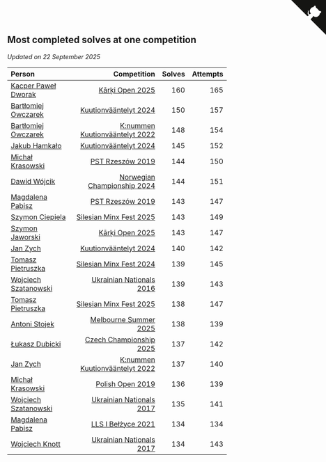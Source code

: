 ## Most completed solves at one competition

*Updated on 22 September 2025*

| Person | Competition | Solves | Attempts |
| :--- | ---: | ---: | ---: |
| [Kacper Paweł Dworak](https://www.worldcubeassociation.org/persons/2020DWOR01) | [Kārķi Open 2025](https://www.worldcubeassociation.org/competitions/KarkiOpen2025) | 160 | 165 |
| [Bartłomiej Owczarek](https://www.worldcubeassociation.org/persons/2013OWCZ01) | [Kuutionvääntelyt 2024](https://www.worldcubeassociation.org/competitions/KirkkonummenKuutionvaantelyt2024) | 150 | 157 |
| [Bartłomiej Owczarek](https://www.worldcubeassociation.org/persons/2013OWCZ01) | [K:nummen Kuutionvääntelyt 2022](https://www.worldcubeassociation.org/competitions/KnummenKuutionvaantelyt2022) | 148 | 154 |
| [Jakub Hamkało](https://www.worldcubeassociation.org/persons/2018HAMK01) | [Kuutionvääntelyt 2024](https://www.worldcubeassociation.org/competitions/KirkkonummenKuutionvaantelyt2024) | 145 | 152 |
| [Michał Krasowski](https://www.worldcubeassociation.org/persons/2013KRAS02) | [PST Rzeszów 2019](https://www.worldcubeassociation.org/competitions/PSTRzeszow2019) | 144 | 150 |
| [Dawid Wójcik](https://www.worldcubeassociation.org/persons/2016WOJC04) | [Norwegian Championship 2024](https://www.worldcubeassociation.org/competitions/NorwegianChampionship2024) | 144 | 151 |
| [Magdalena Pabisz](https://www.worldcubeassociation.org/persons/2017PABI01) | [PST Rzeszów 2019](https://www.worldcubeassociation.org/competitions/PSTRzeszow2019) | 143 | 147 |
| [Szymon Ciepiela](https://www.worldcubeassociation.org/persons/2022CIEP01) | [Silesian Minx Fest 2025](https://www.worldcubeassociation.org/competitions/SilesianMinxFest2025) | 143 | 149 |
| [Szymon Jaworski](https://www.worldcubeassociation.org/persons/2021JAWO01) | [Kārķi Open 2025](https://www.worldcubeassociation.org/competitions/KarkiOpen2025) | 143 | 147 |
| [Jan Zych](https://www.worldcubeassociation.org/persons/2014ZYCH01) | [Kuutionvääntelyt 2024](https://www.worldcubeassociation.org/competitions/KirkkonummenKuutionvaantelyt2024) | 140 | 142 |
| [Tomasz Pietruszka](https://www.worldcubeassociation.org/persons/2021PIET01) | [Silesian Minx Fest 2024](https://www.worldcubeassociation.org/competitions/SilesianMinxFest2024) | 139 | 145 |
| [Wojciech Szatanowski](https://www.worldcubeassociation.org/persons/2011SZAT01) | [Ukrainian Nationals 2016](https://www.worldcubeassociation.org/competitions/UkrainianNationals2016) | 139 | 143 |
| [Tomasz Pietruszka](https://www.worldcubeassociation.org/persons/2021PIET01) | [Silesian Minx Fest 2025](https://www.worldcubeassociation.org/competitions/SilesianMinxFest2025) | 138 | 147 |
| [Antoni Stojek](https://www.worldcubeassociation.org/persons/2022STOJ03) | [Melbourne Summer 2025](https://www.worldcubeassociation.org/competitions/MelbourneSummer2025) | 138 | 139 |
| [Łukasz Dubicki](https://www.worldcubeassociation.org/persons/2018DUBI01) | [Czech Championship 2025](https://www.worldcubeassociation.org/competitions/CzechChampionship2025) | 137 | 142 |
| [Jan Zych](https://www.worldcubeassociation.org/persons/2014ZYCH01) | [K:nummen Kuutionvääntelyt 2022](https://www.worldcubeassociation.org/competitions/KnummenKuutionvaantelyt2022) | 137 | 140 |
| [Michał Krasowski](https://www.worldcubeassociation.org/persons/2013KRAS02) | [Polish Open 2019](https://www.worldcubeassociation.org/competitions/PolishOpen2019) | 136 | 139 |
| [Wojciech Szatanowski](https://www.worldcubeassociation.org/persons/2011SZAT01) | [Ukrainian Nationals 2017](https://www.worldcubeassociation.org/competitions/UkrainianNationals2017) | 135 | 141 |
| [Magdalena Pabisz](https://www.worldcubeassociation.org/persons/2017PABI01) | [LLS I Bełżyce 2021](https://www.worldcubeassociation.org/competitions/LLSIBelzyce2021) | 134 | 134 |
| [Wojciech Knott](https://www.worldcubeassociation.org/persons/2011KNOT01) | [Ukrainian Nationals 2017](https://www.worldcubeassociation.org/competitions/UkrainianNationals2017) | 134 | 143 |


<a href="https://github.com/maxidragon/wca_statistics_pl" class="github-corner" aria-label="View source on Github"><svg width="80" height="80" viewBox="0 0 250 250" style="fill:#151513; color:#fff; position: absolute; top: 0; border: 0; right: 0;" aria-hidden="true"><path d="M0,0 L115,115 L130,115 L142,142 L250,250 L250,0 Z"></path><path d="M128.3,109.0 C113.8,99.7 119.0,89.6 119.0,89.6 C122.0,82.7 120.5,78.6 120.5,78.6 C119.2,72.0 123.4,76.3 123.4,76.3 C127.3,80.9 125.5,87.3 125.5,87.3 C122.9,97.6 130.6,101.9 134.4,103.2" fill="currentColor" style="transform-origin: 130px 106px;" class="octo-arm"></path><path d="M115.0,115.0 C114.9,115.1 118.7,116.5 119.8,115.4 L133.7,101.6 C136.9,99.2 139.9,98.4 142.2,98.6 C133.8,88.0 127.5,74.4 143.8,58.0 C148.5,53.4 154.0,51.2 159.7,51.0 C160.3,49.4 163.2,43.6 171.4,40.1 C171.4,40.1 176.1,42.5 178.8,56.2 C183.1,58.6 187.2,61.8 190.9,65.4 C194.5,69.0 197.7,73.2 200.1,77.6 C213.8,80.2 216.3,84.9 216.3,84.9 C212.7,93.1 206.9,96.0 205.4,96.6 C205.1,102.4 203.0,107.8 198.3,112.5 C181.9,128.9 168.3,122.5 157.7,114.1 C157.9,116.9 156.7,120.9 152.7,124.9 L141.0,136.5 C139.8,137.7 141.6,141.9 141.8,141.8 Z" fill="currentColor" class="octo-body"></path></svg></a><style>.github-corner:hover .octo-arm{animation:octocat-wave 560ms ease-in-out}@keyframes octocat-wave{0%,100%{transform:rotate(0)}20%,60%{transform:rotate(-25deg)}40%,80%{transform:rotate(10deg)}}@media (max-width:500px){.github-corner:hover .octo-arm{animation:none}.github-corner .octo-arm{animation:octocat-wave 560ms ease-in-out}}</style>
